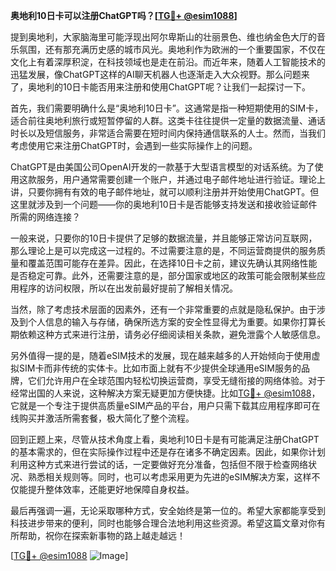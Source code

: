 **奥地利10日卡可以注册ChatGPT吗？[[TG💪+ @esim1088](https://t.me/s/esim1088)]**

提到奥地利，大家脑海里可能浮现出阿尔卑斯山的壮丽景色、维也纳金色大厅的音乐氛围，还有那充满历史感的城市风光。奥地利作为欧洲的一个重要国家，不仅在文化上有着深厚积淀，在科技领域也是走在前沿。而近年来，随着人工智能技术的迅猛发展，像ChatGPT这样的AI聊天机器人也逐渐走入大众视野。那么问题来了，奥地利的10日卡能否用来注册和使用ChatGPT呢？让我们一起探讨一下。

首先，我们需要明确什么是“奥地利10日卡”。这通常是指一种短期使用的SIM卡，适合前往奥地利旅行或短暂停留的人群。这类卡往往提供一定量的数据流量、通话时长以及短信服务，非常适合需要在短时间内保持通信联系的人士。然而，当我们考虑使用它来注册ChatGPT时，会遇到一些实际操作上的问题。

ChatGPT是由美国公司OpenAI开发的一款基于大型语言模型的对话系统。为了使用这款服务，用户通常需要创建一个账户，并通过电子邮件地址进行验证。理论上讲，只要你拥有有效的电子邮件地址，就可以顺利注册并开始使用ChatGPT。但这里就涉及到一个问题——你的奥地利10日卡是否能够支持发送和接收验证邮件所需的网络连接？

一般来说，只要你的10日卡提供了足够的数据流量，并且能够正常访问互联网，那么理论上是可以完成这一过程的。不过需要注意的是，不同运营商提供的服务质量和覆盖范围可能存在差异。因此，在选择10日卡之前，建议先确认其网络性能是否稳定可靠。此外，还需要注意的是，部分国家或地区的政策可能会限制某些应用程序的访问权限，所以在出发前最好提前了解相关情况。

当然，除了考虑技术层面的因素外，还有一个非常重要的点就是隐私保护。由于涉及到个人信息的输入与存储，确保所选方案的安全性显得尤为重要。如果你打算长期依赖这种方式来进行注册，请务必仔细阅读相关条款，避免泄露个人敏感信息。

另外值得一提的是，随着eSIM技术的发展，现在越来越多的人开始倾向于使用虚拟SIM卡而非传统的实体卡。比如市面上就有不少提供全球通用eSIM服务的品牌，它们允许用户在全球范围内轻松切换运营商，享受无缝衔接的网络体验。对于经常出国的人来说，这种解决方案无疑更加方便快捷。比如[TG💪+ @esim1088](https://t.me/s/esim1088)，它就是一个专注于提供高质量eSIM产品的平台，用户只需下载其应用程序即可在线购买并激活所需套餐，极大简化了整个流程。

回到正题上来，尽管从技术角度上看，奥地利10日卡是有可能满足注册ChatGPT的基本需求的，但在实际操作过程中还是存在诸多不确定因素。因此，如果你计划利用这种方式来进行尝试的话，一定要做好充分准备，包括但不限于检查网络状况、熟悉相关规则等。同时，也可以考虑采用更为先进的eSIM解决方案，这样不仅能提升整体效率，还能更好地保障自身权益。

最后再强调一遍，无论采取哪种方式，安全始终是第一位的。希望大家都能享受到科技进步带来的便利，同时也能够合理合法地利用这些资源。希望这篇文章对你有所帮助，祝你在探索新事物的路上越走越远！

[[TG💪+ @esim1088](https://t.me/s/esim1088) ![Image](https://i.postimg.cc/4NQfJmqS/Snipaste-2025-05-13-00-14-12.png)]